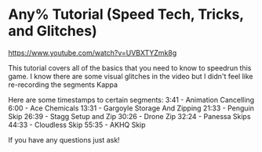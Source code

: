 # Any% Tutorial (Speed Tech, Tricks, and Glitches)

https://www.youtube.com/watch?v=UVBXTYZmk8g

This tutorial covers all of the basics that you need to know to speedrun this game. I know there are some visual glitches in the video but I didn't feel like re-recording the segments Kappa

Here are some timestamps to certain segments:
3:41 - Animation Cancelling
6:00 - Ace Chemicals
13:31 - Gargoyle Storage And Zipping
21:33 - Penguin Skip
26:39 - Stagg Setup and Zip
30:26 - Drone Zip
32:24 - Panessa Skips
44:33 - Cloudless Skip
55:35 - AKHQ Skip

If you have any questions just ask!